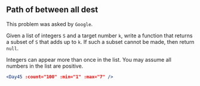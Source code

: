 ## Path of between all dest

This problem was asked by `Google`.

Given a list of integers `S` and a target number `k`, write a function that returns a subset of `S` that adds up to `k`. If such a subset cannot be made, then return `null`.

Integers can appear more than once in the list. You may assume all numbers in the list are positive.

```jsx
<Day45 :count="100" :min="1" :max="7" />
```
